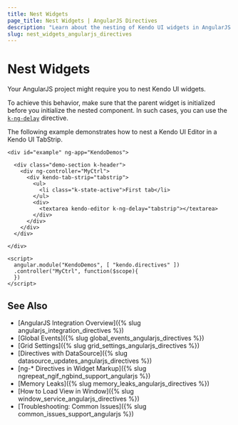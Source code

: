 ```yaml
---
title: Nest Widgets
page_title: Nest Widgets | AngularJS Directives
description: "Learn about the nesting of Kendo UI widgets in AngularJS applications."
slug: nest_widgets_angularjs_directives
---
```


# Nest Widgets

Your AngularJS project might require you to nest Kendo UI widgets.

To achieve this behavior, make sure that the parent widget is initialized before you initialize the nested component. In such cases, you can use the [`k-ng-delay`](https://docs.telerik.com/kendo-ui/AngularJS/introduction#delay-widget-initialization) directive.

The following example demonstrates how to nest a Kendo UI Editor in a Kendo UI TabStrip.

    <div id="example" ng-app="KendoDemos">

      <div class="demo-section k-header">
        <div ng-controller="MyCtrl">
          <div kendo-tab-strip="tabstrip">
            <ul>
              <li class="k-state-active">First tab</li>
            </ul>
            <div>
              <textarea kendo-editor k-ng-delay="tabstrip"></textarea>
            </div>
          </div>
        </div>
      </div>

    </div>

    <script>
      angular.module("KendoDemos", [ "kendo.directives" ])
      .controller("MyCtrl", function($scope){
      })
    </script>

## See Also

* [AngularJS Integration Overview]({% slug angularjs_integration_directives %})
* [Global Events]({% slug global_events_angularjs_directives %})
* [Grid Settings]({% slug grid_settings_angularjs_directives %})
* [Directives with DataSource]({% slug datasource_updates_angularjs_directives %})
* [ng-* Directives in Widget Markup]({% slug ngrepeat_ngif_ngbind_support_angularjs %})
* [Memory Leaks]({% slug memory_leaks_angularjs_directives %})
* [How to Load View in Window]({% slug window_service_angularjs_directives %})
* [Troubleshooting: Common Issues]({% slug common_issues_support_angularjs %})
